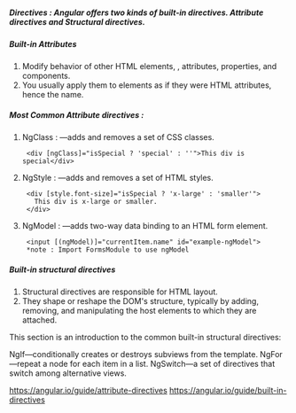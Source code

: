 ##### Directives : Angular offers two kinds of built-in directives. Attribute directives and Structural directives.

##### Built-in Attributes  

1. Modify behavior of other HTML elements, , attributes, properties, and components. 
2. You usually apply them to elements as if they were HTML attributes, hence the name.

##### Most Common Attribute directives : 

1. NgClass : —adds and removes a set of CSS classes.

        <div [ngClass]="isSpecial ? 'special' : ''">This div is special</div>

2. NgStyle : —adds and removes a set of HTML styles.

        <div [style.font-size]="isSpecial ? 'x-large' : 'smaller'">
          This div is x-large or smaller.
        </div>

3. NgModel : —adds two-way data binding to an HTML form element.

        <input [(ngModel)]="currentItem.name" id="example-ngModel">
        *note : Import FormsModule to use ngModel


##### Built-in structural directives

1. Structural directives are responsible for HTML layout. 
2. They shape or reshape the DOM's structure, typically by adding, removing, and 
    manipulating the host elements to which they are attached.

This section is an introduction to the common built-in structural directives:

NgIf—conditionally creates or destroys subviews from the template.
NgFor—repeat a node for each item in a list.
NgSwitch—a set of directives that switch among alternative views.

https://angular.io/guide/attribute-directives
https://angular.io/guide/built-in-directives
